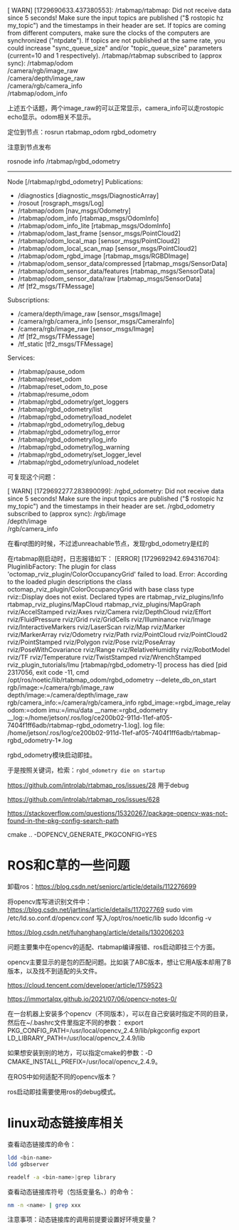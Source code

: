 [ WARN] [1729690633.437380553]: /rtabmap/rtabmap: Did not receive data since 5 seconds! Make sure the input topics are published ("$ rostopic hz my_topic") and the timestamps in their header are set. If topics are coming from different computers, make sure the clocks of the computers are synchronized ("ntpdate"). If topics are not published at the same rate, you could increase "sync_queue_size" and/or "topic_queue_size" parameters (current=10 and 1 respectively).
/rtabmap/rtabmap subscribed to (approx sync):
   /rtabmap/odom \
   /camera/rgb/image_raw \
   /camera/depth/image_raw \
   /camera/rgb/camera_info \
   /rtabmap/odom_info

上述五个话题，两个image_raw的可以正常显示，camera_info可以走rostopic echo显示。odom相关不显示。

定位到节点：rosrun rtabmap_odom rgbd_odometry

注意到节点发布

rosnode info /rtabmap/rgbd_odometry 



--------------------------------------------------------------------------------
Node [/rtabmap/rgbd_odometry]
Publications: 
 * /diagnostics [diagnostic_msgs/DiagnosticArray]
 * /rosout [rosgraph_msgs/Log]
 * /rtabmap/odom [nav_msgs/Odometry]
 * /rtabmap/odom_info [rtabmap_msgs/OdomInfo]
 * /rtabmap/odom_info_lite [rtabmap_msgs/OdomInfo]
 * /rtabmap/odom_last_frame [sensor_msgs/PointCloud2]
 * /rtabmap/odom_local_map [sensor_msgs/PointCloud2]
 * /rtabmap/odom_local_scan_map [sensor_msgs/PointCloud2]
 * /rtabmap/odom_rgbd_image [rtabmap_msgs/RGBDImage]
 * /rtabmap/odom_sensor_data/compressed [rtabmap_msgs/SensorData]
 * /rtabmap/odom_sensor_data/features [rtabmap_msgs/SensorData]
 * /rtabmap/odom_sensor_data/raw [rtabmap_msgs/SensorData]
 * /tf [tf2_msgs/TFMessage]

Subscriptions: 
 * /camera/depth/image_raw [sensor_msgs/Image]
 * /camera/rgb/camera_info [sensor_msgs/CameraInfo]
 * /camera/rgb/image_raw [sensor_msgs/Image]
 * /tf [tf2_msgs/TFMessage]
 * /tf_static [tf2_msgs/TFMessage]

Services: 
 * /rtabmap/pause_odom
 * /rtabmap/reset_odom
 * /rtabmap/reset_odom_to_pose
 * /rtabmap/resume_odom
 * /rtabmap/rgbd_odometry/get_loggers
 * /rtabmap/rgbd_odometry/list
 * /rtabmap/rgbd_odometry/load_nodelet
 * /rtabmap/rgbd_odometry/log_debug
 * /rtabmap/rgbd_odometry/log_error
 * /rtabmap/rgbd_odometry/log_info
 * /rtabmap/rgbd_odometry/log_warning
 * /rtabmap/rgbd_odometry/set_logger_level
 * /rtabmap/rgbd_odometry/unload_nodelet

可复现这个问题：

[ WARN] [1729692277.283890099]: /rgbd_odometry: Did not receive data since 5 seconds! Make sure the input topics are published ("$ rostopic hz my_topic") and the timestamps in their header are set. 
/rgbd_odometry subscribed to (approx sync):
   /rgb/image \
   /depth/image \
   /rgb/camera_info

在看rqt图的时候，不过滤unreachable节点，发现rgbd_odometry是红的

在rtabmap刚启动时，日志报错如下：
[ERROR] [1729692942.694316704]: PluginlibFactory: The plugin for class 'octomap_rviz_plugin/ColorOccupancyGrid' failed to load.  Error: According to the loaded plugin descriptions the class octomap_rviz_plugin/ColorOccupancyGrid with base class type rviz::Display does not exist. Declared types are  rtabmap_rviz_plugins/Info rtabmap_rviz_plugins/MapCloud rtabmap_rviz_plugins/MapGraph rviz/AccelStamped rviz/Axes rviz/Camera rviz/DepthCloud rviz/Effort rviz/FluidPressure rviz/Grid rviz/GridCells rviz/Illuminance rviz/Image rviz/InteractiveMarkers rviz/LaserScan rviz/Map rviz/Marker rviz/MarkerArray rviz/Odometry rviz/Path rviz/PointCloud rviz/PointCloud2 rviz/PointStamped rviz/Polygon rviz/Pose rviz/PoseArray rviz/PoseWithCovariance rviz/Range rviz/RelativeHumidity rviz/RobotModel rviz/TF rviz/Temperature rviz/TwistStamped rviz/WrenchStamped rviz_plugin_tutorials/Imu
[rtabmap/rgbd_odometry-1] process has died [pid 2317056, exit code -11, cmd /opt/ros/noetic/lib/rtabmap_odom/rgbd_odometry --delete_db_on_start rgb/image:=/camera/rgb/image_raw depth/image:=/camera/depth/image_raw rgb/camera_info:=/camera/rgb/camera_info rgbd_image:=rgbd_image_relay odom:=odom imu:=/imu/data __name:=rgbd_odometry __log:=/home/jetson/.ros/log/ce200b02-911d-11ef-af05-7404f1ff6adb/rtabmap-rgbd_odometry-1.log].
log file: /home/jetson/.ros/log/ce200b02-911d-11ef-af05-7404f1ff6adb/rtabmap-rgbd_odometry-1*.log

rgbd_odometry模块启动即挂。

于是按照关键词，检索：`rgbd_odometry die on startup`

https://github.com/introlab/rtabmap_ros/issues/28 用于debug

https://github.com/introlab/rtabmap_ros/issues/628

https://stackoverflow.com/questions/15320267/package-opencv-was-not-found-in-the-pkg-config-search-path

cmake .. -DOPENCV_GENERATE_PKGCONFIG=YES

# ROS和C草的一些问题

卸载ros：https://blog.csdn.net/seniorc/article/details/112276699

将opencv库写进识别文件中：https://blog.csdn.net/jartins/article/details/117027769
sudo vim /etc/ld.so.conf.d/opencv.conf
写入/opt/ros/noetic/lib
sudo ldconfig -v

https://blog.csdn.net/fuhanghang/article/details/130206203

问题主要集中在opencv的适配、rtabmap编译报错、ros启动即挂三个方面。

opencv主要显示的是包的匹配问题。比如装了ABC版本，想让它用A版本却用了B版本，以及找不到适配的头文件。

https://cloud.tencent.com/developer/article/1759523

https://immortalqx.github.io/2021/07/06/opencv-notes-0/

在一台机器上安装多个opencv（不同版本），可以在自己安装时指定不同的目录，然后在~/.bashrc文件里指定不同的参数：
export PKG_CONFIG_PATH=/usr/local/opencv_2.4.9/lib/pkgconfig
export LD_LIBRARY_PATH=/usr/local/opencv_2.4.9/lib

如果想安装到别的地方，可以指定cmake的参数：-D CMAKE_INSTALL_PREFIX=/usr/local/opencv_2.4.9。

在ROS中如何适配不同的opencv版本？

ros启动即挂需要使用ros的debug模式。

# linux动态链接库相关

查看动态链接库的命令：
```sh
ldd <bin-name>
ldd gdbserver

readelf -a <bin-name>|grep library
```

查看动态链接库符号（包括变量名、）的命令：
```sh
nm -n <name> | grep xxx
```



注意事项：动态链接库的调用前提要设置好环境变量？